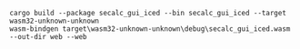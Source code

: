 
    cargo build --package secalc_gui_iced --bin secalc_gui_iced --target wasm32-unknown-unknown
    wasm-bindgen target\wasm32-unknown-unknown\debug\secalc_gui_iced.wasm --out-dir web --web



